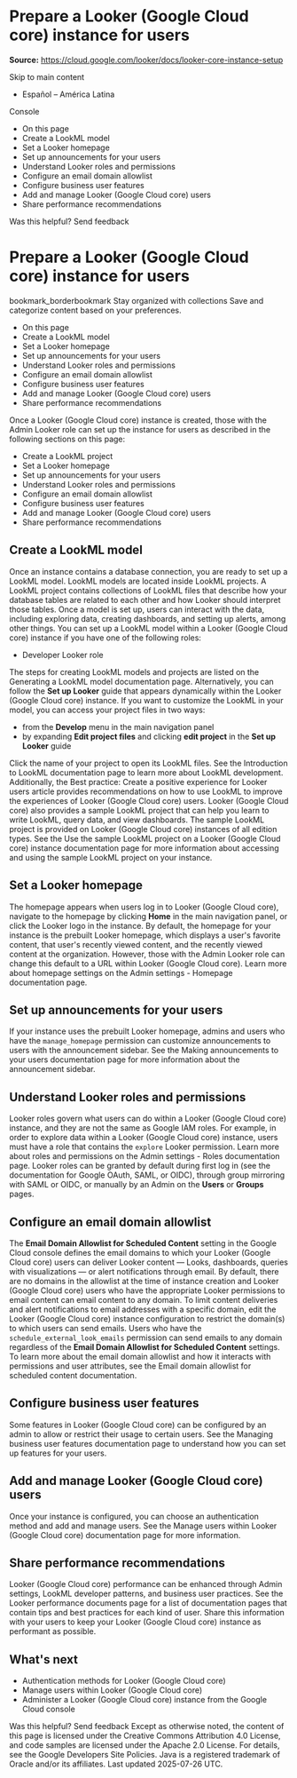 # Prepare a Looker (Google Cloud core) instance for users

**Source:** https://cloud.google.com/looker/docs/looker-core-instance-setup

Skip to main content 
  * Español – América Latina

Console 


  * On this page
  * Create a LookML model
  * Set a Looker homepage
  * Set up announcements for your users
  * Understand Looker roles and permissions
  * Configure an email domain allowlist
  * Configure business user features
  * Add and manage Looker (Google Cloud core) users
  * Share performance recommendations




Was this helpful?
Send feedback 
#  Prepare a Looker (Google Cloud core) instance for users
bookmark_borderbookmark Stay organized with collections  Save and categorize content based on your preferences.
  * On this page
  * Create a LookML model
  * Set a Looker homepage
  * Set up announcements for your users
  * Understand Looker roles and permissions
  * Configure an email domain allowlist
  * Configure business user features
  * Add and manage Looker (Google Cloud core) users
  * Share performance recommendations


Once a Looker (Google Cloud core) instance is created, those with the Admin Looker role can set up the instance for users as described in the following sections on this page:
  * Create a LookML project
  * Set a Looker homepage
  * Set up announcements for your users
  * Understand Looker roles and permissions
  * Configure an email domain allowlist
  * Configure business user features
  * Add and manage Looker (Google Cloud core) users
  * Share performance recommendations


## Create a LookML model
Once an instance contains a database connection, you are ready to set up a LookML model.
LookML models are located inside LookML projects. A LookML project contains collections of LookML files that describe how your database tables are related to each other and how Looker should interpret those tables. Once a model is set up, users can interact with the data, including exploring data, creating dashboards, and setting up alerts, among other things.
You can set up a LookML model within a Looker (Google Cloud core) instance if you have one of the following roles:
  * Developer Looker role


The steps for creating LookML models and projects are listed on the Generating a LookML model documentation page. Alternatively, you can follow the **Set up Looker** guide that appears dynamically within the Looker (Google Cloud core) instance.
If you want to customize the LookML in your model, you can access your project files in two ways:
  * from the **Develop** menu in the main navigation panel
  * by expanding **Edit project files** and clicking **edit project** in the **Set up Looker** guide


Click the name of your project to open its LookML files. See the Introduction to LookML documentation page to learn more about LookML development.
Additionally, the Best practice: Create a positive experience for Looker users article provides recommendations on how to use LookML to improve the experiences of Looker (Google Cloud core) users.
Looker (Google Cloud core) also provides a sample LookML project that can help you learn to write LookML, query data, and view dashboards. The sample LookML project is provided on Looker (Google Cloud core) instances of all edition types. See the Use the sample LookML project on a Looker (Google Cloud core) instance documentation page for more information about accessing and using the sample LookML project on your instance.
## Set a Looker homepage
The homepage appears when users log in to Looker (Google Cloud core), navigate to the homepage by clicking **Home** in the main navigation panel, or click the Looker logo in the instance. By default, the homepage for your instance is the prebuilt Looker homepage, which displays a user's favorite content, that user's recently viewed content, and the recently viewed content at the organization. However, those with the Admin Looker role can change this default to a URL within Looker (Google Cloud core). Learn more about homepage settings on the Admin settings - Homepage documentation page.
## Set up announcements for your users
If your instance uses the prebuilt Looker homepage, admins and users who have the `manage_homepage` permission can customize announcements to users with the announcement sidebar. See the Making announcements to your users documentation page for more information about the announcement sidebar.
## Understand Looker roles and permissions
Looker roles govern what users can do within a Looker (Google Cloud core) instance, and they are not the same as Google IAM roles. For example, in order to explore data within a Looker (Google Cloud core) instance, users must have a role that contains the `explore` Looker permission. Learn more about roles and permissions on the Admin settings - Roles documentation page.
Looker roles can be granted by default during first log in (see the documentation for Google OAuth, SAML, or OIDC), through group mirroring with SAML or OIDC, or manually by an Admin on the **Users** or **Groups** pages.
## Configure an email domain allowlist
The **Email Domain Allowlist for Scheduled Content** setting in the Google Cloud console defines the email domains to which your Looker (Google Cloud core) users can deliver Looker content — Looks, dashboards, queries with visualizations — or alert notifications through email. By default, there are no domains in the allowlist at the time of instance creation and Looker (Google Cloud core) users who have the appropriate Looker permissions to email content can email content to any domain.
To limit content deliveries and alert notifications to email addresses with a specific domain, edit the Looker (Google Cloud core) instance configuration to restrict the domain(s) to which users can send emails. Users who have the `schedule_external_look_emails` permission can send emails to any domain regardless of the **Email Domain Allowlist for Scheduled Content** settings. To learn more about the email domain allowlist and how it interacts with permissions and user attributes, see the Email domain allowlist for scheduled content documentation.
## Configure business user features
Some features in Looker (Google Cloud core) can be configured by an admin to allow or restrict their usage to certain users. See the Managing business user features documentation page to understand how you can set up features for your users.
## Add and manage Looker (Google Cloud core) users
Once your instance is configured, you can choose an authentication method and add and manage users. See the Manage users within Looker (Google Cloud core) documentation page for more information.
## Share performance recommendations
Looker (Google Cloud core) performance can be enhanced through Admin settings, LookML developer patterns, and business user practices. See the Looker performance documents page for a list of documentation pages that contain tips and best practices for each kind of user. Share this information with your users to keep your Looker (Google Cloud core) instance as performant as possible.
## What's next
  * Authentication methods for Looker (Google Cloud core)
  * Manage users within Looker (Google Cloud core)
  * Administer a Looker (Google Cloud core) instance from the Google Cloud console


Was this helpful?
Send feedback 
Except as otherwise noted, the content of this page is licensed under the Creative Commons Attribution 4.0 License, and code samples are licensed under the Apache 2.0 License. For details, see the Google Developers Site Policies. Java is a registered trademark of Oracle and/or its affiliates.
Last updated 2025-07-26 UTC.


